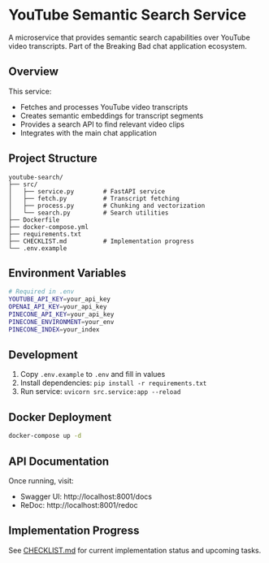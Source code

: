 # YouTube Semantic Search Service

A microservice that provides semantic search capabilities over YouTube video transcripts. Part of the Breaking Bad chat application ecosystem.

## Overview
This service:
- Fetches and processes YouTube video transcripts
- Creates semantic embeddings for transcript segments
- Provides a search API to find relevant video clips
- Integrates with the main chat application

## Project Structure
```
youtube-search/
├── src/
│   ├── service.py        # FastAPI service
│   ├── fetch.py          # Transcript fetching
│   ├── process.py        # Chunking and vectorization
│   └── search.py         # Search utilities
├── Dockerfile
├── docker-compose.yml
├── requirements.txt
├── CHECKLIST.md          # Implementation progress
└── .env.example
```

## Environment Variables
```bash
# Required in .env
YOUTUBE_API_KEY=your_api_key
OPENAI_API_KEY=your_api_key
PINECONE_API_KEY=your_api_key
PINECONE_ENVIRONMENT=your_env
PINECONE_INDEX=your_index
```

## Development
1. Copy `.env.example` to `.env` and fill in values
2. Install dependencies: `pip install -r requirements.txt`
3. Run service: `uvicorn src.service:app --reload`

## Docker Deployment
```bash
docker-compose up -d
```

## API Documentation
Once running, visit:
- Swagger UI: http://localhost:8001/docs
- ReDoc: http://localhost:8001/redoc

## Implementation Progress
See [CHECKLIST.md](CHECKLIST.md) for current implementation status and upcoming tasks. 